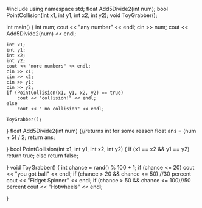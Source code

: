 #include<iostream>
using namespace std;
float Add5Divide2(int num);
bool PointCollision(int x1, int y1, int x2, int y2);
void ToyGrabber();

int main() {
	int num;
	cout << "any number" << endl;
	cin >> num;
	cout << Add5Divide2(num) << endl;


	int x1;
	int y1;
	int x2;
	int y2;
	cout << "more numbers" << endl;
	cin >> x1;
	cin >> x2;
	cin >> y1;
	cin >> y2;
	if (PointCollision(x1, y1, x2, y2) == true)
		cout << "collision!" << endl;
	else
		cout << " no collision" << endl; 

	ToyGrabber();

}
float Add5Divide2(int num) {//returns int for some reason
	float ans = (num + 5) / 2;
	return ans;


}
bool PointCollision(int x1, int y1, int x2, int y2) {
	if (x1 == x2 && y1 == y2)
		return true;
	else
		return false;

}
void ToyGrabber() {
	int chance = rand() % 100 + 1;
	if (chance <= 20)
		cout << "you got ball" << endl;
	if (chance > 20 && chance <= 50) //30 percent
		cout << "Fidget Spinner" << endl;
	if (chance > 50 && chance <= 100)//50 percent
		cout << "Hotwheels" << endl;

}
